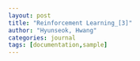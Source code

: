 ```yaml
---
layout: post
title: "Reinforcement Learning_[3]"
author: "Hyunseok, Hwang"
categories: journal
tags: [documentation,sample]
---
```

